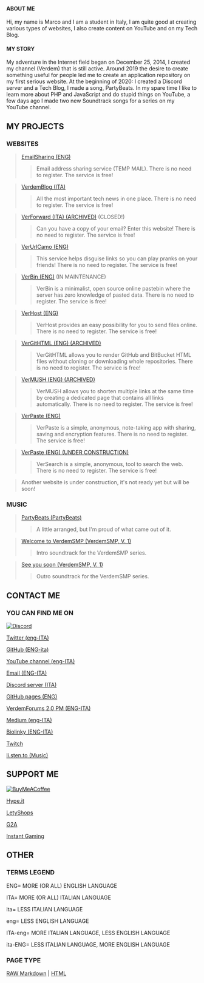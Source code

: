 <head>
  <meta name="adlane" content="19e8029918bd2e97689f5f8227b95d95"/>
  <meta name="a.validate.01" content="e3fda6c0dee6c37ec303392b91a6b9798574" />
  <meta name="optiads" content="WGRYcGZ2MnY3UVdSb1o2eFdmV0V3QT09">
  <script async src="https://arc.io/widget.min.js#XTPAA4p9"></script>
</head>

#### ABOUT ME
Hi, my name is Marco and I am a student in Italy, I am quite good at creating various types of websites, I also create content on YouTube and on my Tech Blog.

#### MY STORY
My adventure in the Internet field began on December 25, 2014, I created my channel (Verdem) that is still active. Around 2019 the desire to create something useful for people led me to create an application repository on my first serious website. At the beginning of 2020: I created a Discord server and a Tech Blog, I made a song, PartyBeats. In my spare time I like to learn more about PHP and JavaScript and do stupid things on YouTube, a few days ago I made two new Soundtrack songs for a series on my YouTube channel.

## MY PROJECTS

### WEBSITES

> [EmailSharing (ENG)](http://emailsharing.blogspot.com/)
>
>> Email address sharing service (TEMP MAIL). There is no need to register. The service is free!

>[VerdemBlog (ITA)](http://verdemblog.blogspot.com/)
>
>>All the most important tech news in one place. There is no need to register. The service is free!

>[VerForward (ITA) (ARCHIVED)](http://verforward.blogspot.com/) (CLOSED!)
>
>>Can you have a copy of your email? Enter this website! There is no need to register. The service is free!

>[VerUrlCamo (ENG)](http://verurlcamo.blogspot.com/)
>
>>This service helps disguise links so you can play pranks on your friends! There is no need to register. The service is free!

>[VerBin (ENG)](http://verdemtv.page.link/verbin/) (IN MAINTENANCE)
>
>>VerBin is a minimalist, open source online pastebin where the server has zero knowledge of pasted data. There is no need to register. The service is free!

>[VerHost (ENG)](http://verdemtv.page.link/verhost/)
>
>>VerHost provides an easy possibility for you to send files online. There is no need to register. The service is free!

>[VerGitHTML (ENG) (ARCHIVED)](http://verdemtv.page.link/vergithtml)
>
>>VerGitHTML allows you to render GitHub and BitBucket HTML files without cloning or downloading whole repositories. There is no need to register. The service is free!

>[VerMUSH (ENG) (ARCHIVED)](http://verdemtv.page.link/vermush)
>
>>VerMUSH allows you to shorten multiple links at the same time by creating a dedicated page that contains all links automatically. There is no need to register. The service is free!

>[VerPaste (ENG)](http://verdemtv.page.link/verpaste)
>
>>VerPaste is a simple, anonymous, note-taking app with sharing, saving and encryption features. There is no need to register. The service is free!

>[VerPaste (ENG) (UNDER CONSTRUCTION)](http://verdemtv.page.link/versearch)
>
>>VerSearch is a simple, anonymous, tool to search the web. There is no need to register. The service is free!

>Another website is under construction, it's not ready yet but will be soon!

### MUSIC

>[PartyBeats (PartyBeats)](http://li.sten.to/gQYwqED)
>
>>A little arranged, but I'm proud of what came out of it.

>[Welcome to VerdemSMP (VerdemSMP, V. 1)](https://youtu.be/ZnkiTsnM8Bw)
>
>>Intro soundtrack for the VerdemSMP series.

>[See you soon (VerdemSMP, V. 1)](https://youtu.be/jO7rWZFF_Xw)
>
>>Outro soundtrack for the VerdemSMP series.

## CONTACT ME

### YOU CAN FIND ME ON

[![Discord](https://discord.c99.nl/widget/theme-1/328151909837832193.png)](/#contact-me)

[Twitter (eng-ITA)](http://twitter.com/verdem_)

[GitHub (ENG-ita)](http://github.com/Verdem-crypto)

[YouTube channel (eng-ITA)](http://www.youtube.com/Verdem)

[Email (ENG-ITA)](mailto:verdemcontact@gmail.com)

[Discord server (ITA)](http://discord.gg/MQPfYh4)

[GitHub pages (ENG)](http://verdem-crypto.github.io/)

[VerdemForums 2.0 PM (ENG-ITA)](https://verdem.tribe.so/user/verdem)

[Medium (eng-ITA)](https://verdem.medium.com/)

[Biolinky (ENG-ITA)](https://biolinky.co/verdem)

[Twitch](https://www.twitch.tv/verdem)

[li.sten.to (Music)](https://li.sten.to/verdem)

## SUPPORT ME

[![BuyMeACoffee](http://verdem-crypto.github.io/buy-me-a-coffee-button.png)](https://www.buymeacoffee.com/Verdem)

<div id="cd863"></div>
<script>
  !function(c){var t=document.createElement("script");t.type="text/javascript",t.async=!0,t.onload=c,t.src="//lab.subinsb.com/projects/francium/cryptodonate/widget.js";var e=document.getElementsByTagName("script")[0];e.parentNode.insertBefore(t,e)}(function(){
    Fr.loadCD("cd863", {
      coin: "bitcoin",
      address: "1Q85YekDnc1vhaTvRHCyA3ULLz1y3SZvzf",
      buttonClass: "",
      dialogClass: "",
    });
  });
</script>

[Hype.it](https://www.hype.it/invite/4650636d33697173453035513967764738506d6a44673d3d)

[LetyShops](https://letyshops.com/it/winwin?ww=16221723)

[G2A](https://www.g2a.com/n/verdem)

[Instant Gaming](https://www.instant-gaming.com/it/?igr=Verdem)

## OTHER

### TERMS LEGEND

ENG= MORE (OR ALL) ENGLISH LANGUAGE

ITA= MORE (OR ALL) ITALIAN LANGUAGE

ita= LESS ITALIAN LANGUAGE

eng= LESS ENGLISH LANGUAGE

ITA-eng= MORE ITALIAN LANGUAGE, LESS ENGLISH LANGUAGE

ita-ENG= LESS ITALIAN LANGUAGE, MORE ENGLISH LANGUAGE

### PAGE TYPE

[RAW Markdown](http://verdem-crypto.github.io/index.md) | [HTML](http://verdem-crypto.github.io/index.html)

<script data-ad-client="ca-pub-5690098405536634" async src="https://pagead2.googlesyndication.com/pagead/js/adsbygoogle.js"></script>
